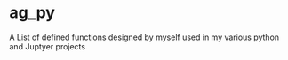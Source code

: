 # ag_py
A List of defined functions designed by myself used in my various python and Juptyer projects
